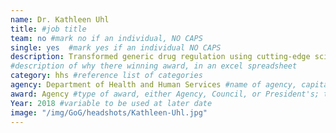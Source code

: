 ```yaml
---
name: Dr. Kathleen Uhl
title: #job title
team: no #mark no if an individual, NO CAPS
single: yes  #mark yes if an individual NO CAPS
description: Transformed generic drug regulation using cutting-edge science and expert leadership. Dr. Uhl’s work has expanded access to generic drugs, making it possible for millions of Americans to access essential medications.  
#description of why there winning award, in an excel spreadsheet
category: hhs #reference list of categories
agency: Department of Health and Human Services #name of agency, capitalize first letter of each name
award: Agency #type of award, either Agency, Council, or President's; this is case sensitive so make sure to match the options listed exactly. This section generates the format of the card
Year: 2018 #variable to be used at later date
image: "/img/GoG/headshots/Kathleen-Uhl.jpg"
---
```

